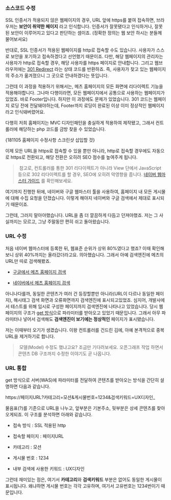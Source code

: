 ### 소스코드 수정


SSL 인증서가 적용되지 않은 웹페이지의 경우, URL 앞에 https를 붙여 접속하면, 브라우저는 **보안이 취약한 페이지** 라고 인식합니다. 인증서가 잘못됐다고 인식하거나, 잘못된 보안이 이루어지고 있다고 판단하는 셈이죠. (정확한 정의는 웹 보안 하시는 분들께 물어보셔요)


반대로, SSL 인증서가 적용된 웹페이지를 http로 접속할 수도 있습니다. 사용자가 스스로 보안을 포기하고 접속하겠다고 선언했기 때문이죠. 다만, 해당 웹페이지의 관리자는 사용자가 http로 접속할 경우, 해당 사용자를 https 페이지로 안내합니다. 그리고 웹브라우저에는 [301 Redirect](https://developer.mozilla.org/ko/docs/Web/HTTP/Status/301) 라는 상태 코드를 반환하죠. 즉, 사용자가 찾고 있는 웹페이지의 주소가 옮겨졌으니 그 곳으로 안내하겠다는 뜻입니다. 


그런데 이 과정을 적용하기 위해서는, 메츠 홈페이지의 모든 화면에 리다이렉트 기능을 적용해야합니다. 그나마 다행이라면, 모든 웹페이지에서 공통으로 사용하는 웹페이지가 있었죠. 바로 Footer입니다. 하지만 이 과정에도 문제가 있었습니다. 301 코드는 웹페이지 로딩 전에 전달돼야하는데, Footer까지 로딩이 완료된 이상 이미 정상적인 웹페이지라고 인식돼버렸어요.


다행히 저희 홈페이지는 MVC 디자인패턴을 충실하게 적용하여 제작됐고, 그래서 컨트롤러에 해당하는 php 코드를 금방 찾을 수 있었습니다. 


{181105 홈페이지 수정사항 스크린샷 삽입할 것}


이제 모든 URL을 https로 접속할 수 있을 뿐만 아니라, http로 접속할 경우에도 자동으로 https로 전환되고, 해당 전환은 오히려 SEO 점수를 높여주게 됩니다. 


> 참고로, 컨트롤러를 통한 301 리다이렉트가 아니라 View 단에서 JavaScript 등으로 302 리다이렉트를 할 경우, SEO에 오히려 악영향을 줍니다. [네이버 웹마스터 가이드](https://searchadvisor.naver.com/guide/seo-basic-redirect) 를 확인해보세요. 

여기까지 진행한 뒤에, 네이버와 구글 웹마스터 툴을 사용하여, 홈페이지 내 모든 게시물에 대해 수집 요청을 던졌습니다. 이렇게 해야지 네이버와 구글 검색에서 제대로 표시되기 때문이죠. 


그런데, 그러지 말아야했습니다. URL을 좀 더 깔끔하게 다듬고 던져야했죠. 저는 그 사실까지는 모르고, 그냥 주말동안 편히 쉬고 돌아왔습니다. 


### URL 수정


처음 네이버 웹마스터에 등록한 뒤, 웹표준 순위가 상위 80%였다고 했죠? 이때 확인해보니 상위 40%까지는 올라갔더라고요. 의아했습니다. 그래서 아예 검색엔진에 메츠의 URL만 따로 검색해봤죠. 


- [구글에서 메츠 홈페이지 검색](https://www.google.com/search?q=site%3Amets.co.kr)

- [네이버에서 메츠 홈페이지 검색](https://search.naver.com/search.naver?query=site%3Amets.co.kr)


아니나다를까, 동일한 콘텐츠가 여러 건 등장할뿐만 아니라(URL이 다르나 동일한 페이지), 해시태그 검색 화면과 오류화면까지 검색엔진에 표시되고있었죠. 심지어, 개발사에서 테스트를 위해 임시로 구성한 페이지까지 검색엔진에 나타나고 있었습니다. 당시 웹페이지의 구조가 [get 방식](https://zetawiki.com/wiki/GET_%EB%B0%A9%EC%8B%9D,_POST_%EB%B0%A9%EC%8B%9D)으로 파라미터를 받아오고 있었기 때문입니다. 그래서 아무 파라미터나 넣어서 검색해도 **검색엔진이 보기에는 정상적인** 페이지가 표시됐습니다. 


저는 이때부터 오기가 생겼습니다. 이왕 컨트롤러를 건드린 김에, 아예 본격적으로 중복 URL을 제거하기로 합니다. 


> 모델(Model) 수정도 했냐고요? 조금만 기다려보세요. 오픈그래프 작업 하면서 콘텐츠 DB 구조까지 수정한 이야기도 곧 나옵니다. 


### URL 통합


get 방식으로 서버(WAS)에 파라미터를 전달하여 콘텐츠를 받아오는 방식을 간단히 설명하면 다음과 같습니다. 


https://페이지URL?카테고리=모션&게시물번호=1234&검색키워드=UX디자인_


물음표(?)를 기준으로 URL을 나누고, 앞부분은 기본주소, 뒷부분은 상세 콘텐츠를 찾아오게되죠. 이 구조를 분석하면 아래와 같습니다. 


- 접속 방식 : SSL 적용된 http

- 접속할 페이지 : 페이지URL

- 카테고리 : 모션

- 게시물 번호 : 1234

- 내부 검색에 사용한 키워드 : UX디자인


그런데 재미있는 점은, 여기서 **카테고리**와 **검색키워드** 부분은 없어도 동일한 게시물이 표시됩니다. 왜냐하면 게시물 번호는 각각 고유하며, 여기서 고유번호는 1234번이기 때문입니다. 

